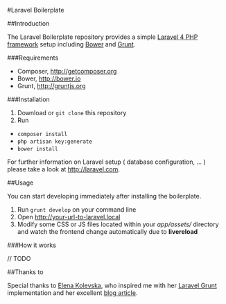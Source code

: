 #Laravel Boilerplate

##Introduction

The Laravel Boilerplate repository provides a simple [Laravel 4 PHP framework](http://laravel.com) setup including [Bower](http://bower.io) and [Grunt](http://gruntjs.org).

###Requirements

* Composer, http://getcomposer.org
* Bower, http://bower.io
* Grunt, http://gruntjs.org

###Installation

1. Download or <code>git clone</code> this repository
2. Run
 * <code>composer install</code>
 * <code>php artisan key:generate</code>
 * <code>bower install</code>
 
For further information on Laravel setup ( database configuration, ... ) please take a look at http://laravel.com.

##Usage

You can start developing immediately after installing the boilerplate.

1. Run <code>grunt develop</code> on your command line
2. Open http://your-url-to-laravel.local
3. Modify some CSS or JS files located within your <i>app/assets/</i> directory and watch the frontend change automatically due to <b>livereload</b>
 
###How it works

// TODO

##Thanks to

Special thanks to [Elena Kolevska](https://github.com/elena-kolevska), who inspired me with her [Laravel Grunt](https://github.com/elena-kolevska/grunt-laravel) implementation and her excellent [blog article](http://blog.elenakolevska.com/using-grunt-with-laravel-and-bootstrap).



